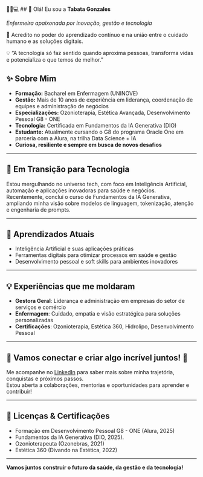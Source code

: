 

👩‍⚕️💻 ## 👋 Olá! Eu sou a **Tabata Gonzales**

*Enfermeira apaixonada por inovação, gestão e tecnologia*

🌱 Acredito no poder do aprendizado contínuo e na união entre o cuidado humano e as soluções digitais.

 💡 “A tecnologia só faz sentido quando aproxima pessoas, transforma vidas e potencializa o que temos de melhor.”

## ✨ Sobre Mim

- **Formação:** Bacharel em Enfermagem (UNINOVE)
- **Gestão:** Mais de 10 anos de experiência em liderança, coordenação de equipes e administração de negócios
- **Especializações:** Ozonioterapia, Estética Avançada, Desenvolvimento Pessoal G8 - ONE
- **Tecnologia:** Certificada em Fundamentos da IA Generativa (DIO)  
- **Estudante:** Atualmente cursando o G8 do programa Oracle One em parceria com a Alura, na trilha Data Science + IA
- **Curiosa, resiliente e sempre em busca de novos desafios**

---

## 🚀 Em Transição para Tecnologia

Estou mergulhando no universo tech, com foco em Inteligência Artificial, automação e aplicações inovadoras para saúde e negócios.  
Recentemente, concluí o curso de Fundamentos da IA Generativa, ampliando minha visão sobre modelos de linguagem, tokenização, atenção e engenharia de prompts.

---

## 🌱 Aprendizados Atuais

- Inteligência Artificial e suas aplicações práticas
- Ferramentas digitais para otimizar processos em saúde e gestão
- Desenvolvimento pessoal e soft skills para ambientes inovadores

---

## 💡 Experiências que me moldaram

- **Gestora Geral**: Liderança e administração em empresas do setor de serviços e comércio
- **Enfermagem**: Cuidado, empatia e visão estratégica para soluções personalizadas
- **Certificações**: Ozonioterapia, Estética 360, Hidrolipo, Desenvolvimento Pessoal

---

## 💬 **Vamos conectar e criar algo incrível juntos!** 🤝

Me acompanhe no [LinkedIn](https://www.linkedin.com/in/tabatagonzales/) para saber mais sobre minha trajetória, conquistas e próximos passos.  
Estou aberta a colaborações, mentorias e oportunidades para aprender e contribuir!

---

## 📜 Licenças & Certificações

- Formação em Desenvolvimento Pessoal G8 - ONE (Alura, 2025)
- Fundamentos da IA Generativa (DIO, 2025).
- Ozonioterapeuta (Ozonebras, 2021)
- Estética 360 (Divando na Estética, 2022)

---

**Vamos juntos construir o futuro da saúde, da gestão e da tecnologia!**





